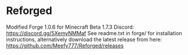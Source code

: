 # Reforged
Modified Forge 1.0.6 for Minecraft Beta 1.7.3
Discord: https://discord.gg/5XemyNMMaf
See readme.txt in forge/ for installation instructions, alternatively download the latest release from here: https://github.com/Meefy777/Reforged/releases
